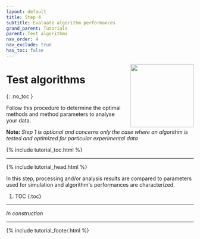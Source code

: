 ```yaml
---
layout: default
title: Step 4
subtitle: Evaluate algorithm performances
grand_parent: Tutorials
parent: Test algorithms
nav_order: 4
nav_exclude: true
has_toc: false
---
```


<img src="../../assets/images/logos/logo-tutorials_400px.png" width="170" style="float:right; margin-left: 15px;"/>

# Test algorithms
{: .no_toc }

Follow this procedure to determine the optimal methods and method parameters to analyse your data.

**Note:** *Step 1 is optional and concerns only the case where an algorithm is tested and optimized for particular experimental data*

{% include tutorial_toc.html %}


---

{% include tutorial_head.html %}

In this step, processing and/or analysis results are compared to parameters used for simulation and algorithm's performances are characterized.

1. TOC
{:toc}

---

*In construction*

---

{% include tutorial_footer.html %}
